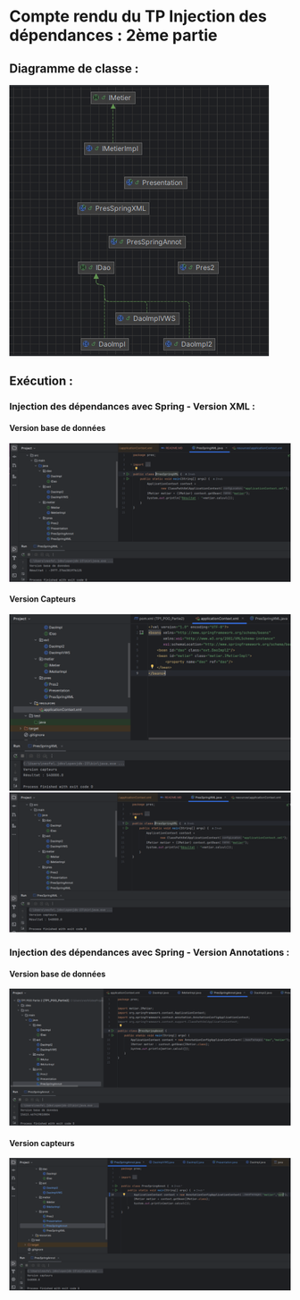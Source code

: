 <h1 xmlns="http://www.w3.org/1999/html">Compte rendu du TP Injection des dépendances : 2ème partie</h1>
<h2>Diagramme de classe :</h2>
<img src="Captures/DClasse2.png">
<h2>Exécution :</h2>

<h3>Injection des dépendances avec Spring - Version XML :</h3>
<h4>Version base de données</h4>
<img src="Captures/Execution 1.png">
<h4>Version Capteurs</h4>
<img src="Captures/Execution 2.png">
<img src="Captures/Execution 2.5.png">

<h3>Injection des dépendances avec Spring - Version Annotations :</h3>
<h4>Version base de données</h4>
<img src="Captures/Execution 3.png">
<h4>Version capteurs</h4>
<img src="Captures/Execution 4.png">

